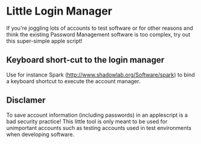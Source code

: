 # Little Login Manager

If you're joggling lots of accounts to test software or for other reasons and think the existing Password Management software is too complex, try out this super-simple apple script!

## Keyboard short-cut to the login manager
Use for instance Spark (http://www.shadowlab.org/Software/spark) to bind a keyboard shortcut to execute the account manager.

## Disclamer
To save account information (including passwords) in an applescript is a bad security practice! This little tool is only meant to be used for unimportant accounts such as testing accounts used in test environments when developing software.
